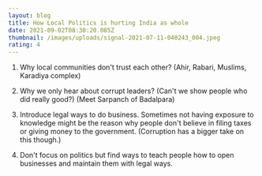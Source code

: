 ```yaml
---
layout: blog
title: How Local Politics is hurting India as whole
date: 2021-09-02T08:30:20.085Z
thumbnail: /images/uploads/signal-2021-07-11-040243_004.jpeg
rating: 4
---
```

1. Why local communities don't trust each other? (Ahir, Rabari, Muslims, Karadiya complex)

2. Why we only hear about corrupt leaders? (Can't we show people who did really good?) (Meet Sarpanch of Badalpara)

3. Introduce legal ways to do business. Sometimes not having exposure to knowledge might be the reason why people don't believe in filing taxes or giving money to the government. (Corruption has a bigger take on this though.)

4. Don't focus on politics but find ways to teach people how to open businesses and maintain them with legal ways.